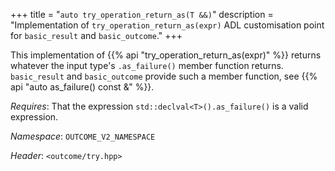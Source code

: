 +++
title = "`auto try_operation_return_as(T &&)`"
description = "Implementation of `try_operation_return_as(expr)` ADL customisation point for `basic_result` and `basic_outcome`."
+++

This implementation of {{% api "try_operation_return_as(expr)" %}} returns whatever the input type's `.as_failure()` member function returns.
`basic_result` and `basic_outcome` provide such a member function, see {{% api "auto as_failure() const &" %}}.

*Requires*: That the expression `std::declval<T>().as_failure()` is a valid expression.

*Namespace*: `OUTCOME_V2_NAMESPACE`

*Header*: `<outcome/try.hpp>`
